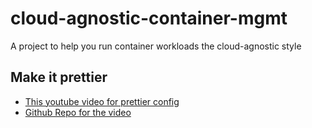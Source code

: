 # cloud-agnostic-container-mgmt
A project to help you run container workloads the cloud-agnostic style



## Make it prettier

- [This youtube video for prettier config](https://www.youtube.com/watch?v=11jpa8e5jEQ)
- [Github Repo for the video](https://github.com/JoshuaKGoldberg/create-typescript-app/blob/main/.vscode/settings.json)